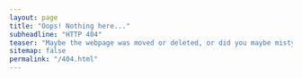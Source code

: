 ```yaml
---
layout: page
title: "Oops! Nothing here..."
subheadline: "HTTP 404"
teaser: "Maybe the webpage was moved or deleted, or did you maybe mistype the link?"
sitemap: false
permalink: "/404.html"
---
```

